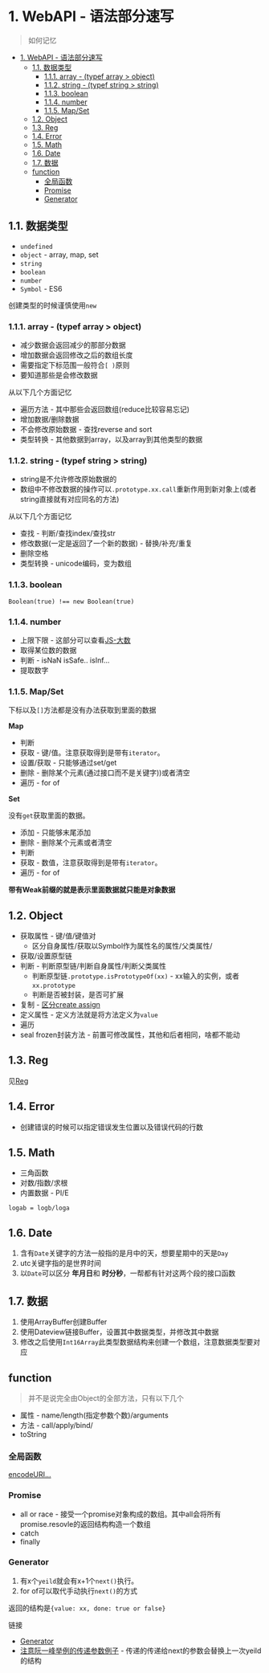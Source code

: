 # 1. WebAPI - 语法部分速写
> 如何记忆

<!-- TOC -->

- [1. WebAPI - 语法部分速写](#1-webapi---语法部分速写)
  - [1.1. 数据类型](#11-数据类型)
    - [1.1.1. array - (typef array > object)](#111-array---typef-array--object)
    - [1.1.2. string - (typef string > string)](#112-string---typef-string--string)
    - [1.1.3. boolean](#113-boolean)
    - [1.1.4. number](#114-number)
    - [1.1.5. Map/Set](#115-mapset)
  - [1.2. Object](#12-object)
  - [1.3. Reg](#13-reg)
  - [1.4. Error](#14-error)
  - [1.5. Math](#15-math)
  - [1.6. Date](#16-date)
  - [1.7. 数据](#17-数据)
  - [function](#function)
    - [全局函数](#全局函数)
    - [Promise](#promise)
    - [Generator](#generator)

<!-- /TOC -->

## 1.1. 数据类型

* `undefined`
* `object` - array, map, set
* `string`
* `boolean`
* `number`
* `Symbol` - ES6

创建类型的时候谨慎使用`new`

### 1.1.1. array - (typef array > object)

* 减少数据会返回减少的那部分数据
* 增加数据会返回修改之后的数组长度
* 需要指定下标范围一般符合`[ )`原则
* 要知道那些是会修改数据

从以下几个方面记忆

* 遍历方法 - 其中那些会返回数组(reduce比较容易忘记)
* 增加数据/删除数据
* 不会修改原始数据 - 查找reverse and sort
* 类型转换 - 其他数据到array，以及array到其他类型的数据

### 1.1.2. string - (typef string > string)

* string是不允许修改原始数据的
* 数组中不修改数据的操作可以`.prototype.xx.call`重新作用到新对象上(或者string直接就有对应同名的方法)

从以下几个方面记忆

* 查找 - 判断/查找index/查找str
* 修改数据(一定是返回了一个新的数据)  - 替换/补充/重复
* 删除空格
* 类型转换 - unicode编码，变为数组

### 1.1.3. boolean

`Boolean(true) !== new Boolean(true)`

### 1.1.4. number

* 上限下限 - 这部分可以查看[JS-大数]()
* 取得某位数的数据
* 判断 - isNaN isSafe.. isInf...
* 提取数字

### 1.1.5. Map/Set

下标以及`[]`方法都是没有办法获取到里面的数据

**Map**

* 判断
* 获取 - 键/值。注意获取得到是带有`iterator`。
* 设置/获取 - 只能够通过set/get
* 删除 - 删除某个元素(通过接口而不是关键字))或者清空
* 遍历 - for of

**Set**

没有`get`获取里面的数据。

* 添加 - 只能够末尾添加
* 删除 - 删除某个元素或者清空
* 判断
* 获取 - 数值，注意获取得到是带有`iterator`。
* 遍历 - for of

**带有Weak前缀的就是表示里面数据就只能是对象数据**

## 1.2. Object

* 获取属性 - 键/值/键值对
  * 区分自身属性/获取以Symbol作为属性名的属性/父类属性/
* 获取/设置原型链
* 判断 - 判断原型链/判断自身属性/判断父类属性
  * 判断原型链`.prototype.isPrototypeOf(xx)` - xx输入的实例，或者`xx.prototype`
  * 判断是否被封装，是否可扩展
* 复制 - [区分create assign]()
* 定义属性 - 定义方法就是将方法定义为`value`
* 遍历
* seal frozen封装方法 - 前置可修改属性，其他和后者相同，啥都不能动

## 1.3. Reg

见[Reg]()

## 1.4. Error

* 创建错误的时候可以指定错误发生位置以及错误代码的行数

## 1.5. Math

* 三角函数
* 对数/指数/求根
* 内置数据 - PI/E

`logab = logb/loga`

## 1.6. Date

1. 含有`Date`关键字的方法一般指的是月中的天，想要星期中的天是`Day`
2. utc关键字指的是世界时间
3. 以`Date`可以区分 **年月日**和 **时分秒**，一帮都有针对这两个段的接口函数

## 1.7. 数据

1. 使用ArrayBuffer创建Buffer
2. 使用Dateview链接Buffer，设置其中数据类型，并修改其中数据
3. 修改之后使用`Int16Array`此类型数据结构来创建一个数组，注意数据类型要对应

## function

> 并不是说完全由Object的全部方法，只有以下几个

* 属性 - name/length(指定参数个数)/arguments
* 方法 - call/apply/bind/
* toString

### 全局函数

[encodeURI...](https://github.com/JiangWeixian/JS-Tips/blob/master/Grammar/JS-%E5%85%A8%E5%B1%80%E5%87%BD%E6%95%B0-encodeURI%26encodeURIcomponent.md)

### Promise

* all or race - 接受一个promise对象构成的数组。其中all会将所有promise.resovle的返回结构构造一个数组
* catch
* finally

### Generator

1. 有x个`yeild`就会有x+1个`next()`执行。
2. for of可以取代手动执行`next()`的方式

返回的结构是`{value: xx, done: true or false}`

链接

* [Generator](https://developer.mozilla.org/zh-CN/docs/Web/JavaScript/Reference/Global_Objects/Generator)
* [注意阮一峰举例的传递参数例子](http://es6.ruanyifeng.com/) - 传递的传递给next的参数会替换上一次yeild的结构
